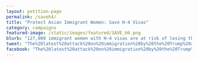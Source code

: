 ```yaml
---
layout: petition-page
permalink: /saveh4/
title: "Protect Asian Immigrant Women: Save H-4 Visas"
category: campaigns
featured-image: /static/images/featured/SAVE_H4.png
blurb: "127,000 immigrant women with H-4 visas are at risk of losing their ability to work"
tweet: "The%20latest%20attack%20on%20immigration%20by%20the%20Trump%20administration%20targets%20immigrant%20Asian%20women%20and%20their%20ability%20to%20work.%20Protect%20Asian%20Immigrant%20Women%3A%20Save%20H-4%20Visas"
facebook: "The%20latest%20attack%20on%20immigration%20by%20the%20Trump%20administration%20targets%20immigrant%20Asian%20women%20and%20their%20ability%20to%20work.%20Protect%20Asian%20Immigrant%20Women%3A%20Save%20H-4%20Visas"
---
```

<link href='https://actionnetwork.org/css/style-embed-whitelabel-v3.css' rel='stylesheet' type='text/css' /><script src='https://actionnetwork.org/widgets/v3/letter/protect-asian-immigrant-women-save-h-4-employment-authorization?format=js&source=widget&style=full'></script><div id='can-letter-area-protect-asian-immigrant-women-save-h-4-employment-authorization' style='width: 100%'><!-- this div is the target for our HTML insertion --></div>